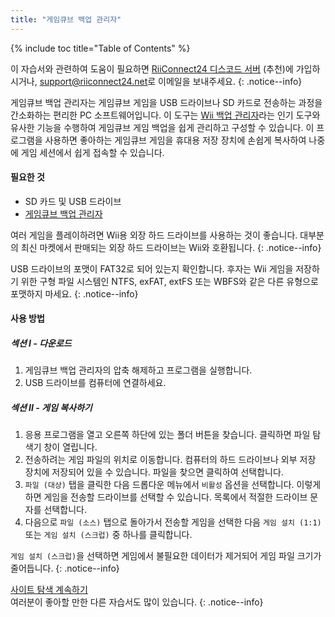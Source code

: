 ```yaml
---
title: "게임큐브 백업 관리자"
---
```


{% include toc title="Table of Contents" %}

이 자습서와 관련하여 도움이 필요하면 [RiiConnect24 디스코드 서버](https://discord.gg/rc24) (추천)에 가입하시거나, [support@riiconnect24.net](mailto:support@riiconnect24.net)로 이메일을 보내주세요.
{: .notice--info}

게임큐브 백업 관리자는 게임큐브 게임을 USB 드라이브나 SD 카드로 전송하는 과정을 간소화하는 편리한 PC 소프트웨어입니다. 이 도구는 [Wii 백업 관리자](wiibackupmanager)라는 인기 도구와 유사한 기능을 수행하여 게임큐브 게임 백업을 쉽게 관리하고 구성할 수 있습니다. 이 프로그램을 사용하면 좋아하는 게임큐브 게임을 휴대용 저장 장치에 손쉽게 복사하여 나중에 게임 세션에서 쉽게 접속할 수 있습니다.

#### 필요한 것

- SD 카드 및 USB 드라이브
- [게임큐브 백업 관리자](https://github.com/AxionDrak/GameCube-Backup-Manager/releases)

여러 게임을 플레이하려면 Wii용 외장 하드 드라이브를 사용하는 것이 좋습니다. 대부분의 최신 마켓에서 판매되는 외장 하드 드라이브는 Wii와 호환됩니다.
{: .notice--info}

USB 드라이브의 포맷이 FAT32로 되어 있는지 확인합니다. 후자는 Wii 게임을 저장하기 위한 구형 파일 시스템인 NTFS, exFAT, extFS 또는 WBFS와 같은 다른 유형으로 포맷하지 마세요.
{: .notice--info}

#### 사용 방법

##### 섹션 I - 다운로드

1. 게임큐브 백업 관리자의 압축 해제하고 프로그램을 실행합니다.
2. USB 드라이브를 컴퓨터에 연결하세요.

##### 섹션 II - 게임 복사하기

1. 응용 프로그램을 열고 오른쪽 하단에 있는 폴더 버튼을 찾습니다. 클릭하면 파일 탐색기 창이 열립니다.
2. 전송하려는 게임 파일의 위치로 이동합니다. 컴퓨터의 하드 드라이브나 외부 저장 장치에 저장되어 있을 수 있습니다. 파일을 찾으면 클릭하여 선택합니다.
3. `파일 (대상)` 탭을 클릭한 다음 드롭다운 메뉴에서 `비활성` 옵션을 선택합니다. 이렇게 하면 게임을 전송할 드라이브를 선택할 수 있습니다. 목록에서 적절한 드라이브 문자를 선택합니다.
4. 다음으로 `파일 (소스)` 탭으로 돌아가서 전송할 게임을 선택한 다음 `게임 설치 (1:1)` 또는 `게임 설치 (스크럽)` 중 하나를 클릭합니다.

`게임 설치 (스크럽)`을 선택하면 게임에서 불필요한 데이터가 제거되어 게임 파일 크기가 줄어듭니다.
{: .notice--info}

[사이트 탐색 계속하기](site-navigation)<br> 여러분이 좋아할 만한 다른 자습서도 많이 있습니다.
{: .notice--info}
